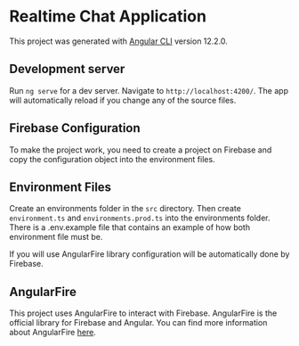 # Realtime Chat Application

This project was generated with [Angular CLI](https://github.com/angular/angular-cli) version 12.2.0.

## Development server

Run `ng serve` for a dev server. Navigate to `http://localhost:4200/`. The app will automatically reload if you change any of the source files.

## Firebase Configuration

To make the project work, you need to create a project on Firebase and copy the configuration object into the environment files.

## Environment Files

Create an environments folder in the `src` directory. Then create `environment.ts` and `environments.prod.ts` into the environments folder.
There is a .env.example file that contains an example of how both environment file must be.

If you will use AngularFire library configuration will be automatically done by Firebase.

## AngularFire

This project uses AngularFire to interact with Firebase. AngularFire is the official library for Firebase and Angular. You can find more information about AngularFire [here](https://github.com/angular/angularfire).
